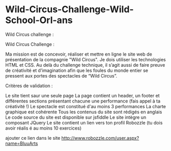 # Wild-Circus-Challenge-Wild-School-Orl-ans
Wild Circus challenge :

Wild Circus Challenge :

Ma mission est de concevoir, réaliser et mettre en ligne le site web de présentation de la compagnie "Wild Circus". 
Je dois utiliser les technologies HTML et CSS. Au delà du challenge technique, il s’agit aussi de faire preuve de créativité et d’imagination afin que les foules du monde entier se pressent aux portes des spectacles de “Wild Circus”.

Critères de validation : 

Le site tient saur une seule page La page contient un header, un footer et différentes sections présentant chacune une performance (fais appel à ta créativité !) Le spectacle est constitué d'au moins 3 performances La charte graphique est cohérente Tous les contenus du site sont rédigés en anglais Le code source du site est disponible sur jsfiddle Le site intègre un composant JQuery Le site contient un lien vers ton profil Robozzle (tu dois avoir réalis é au moins 10 exercices)

ajouter ce lien dans le site http://www.robozzle.com/user.aspx?name=BluuArts
